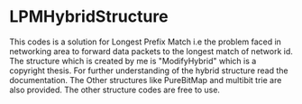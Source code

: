 # LPMHybridStructure
This codes is a solution for Longest Prefix Match i.e the problem faced in networking area to forward data packets to the longest match of network id.
The structure which is created by me is "ModifyHybrid" which is a copyright thesis.
For further understanding of the hybrid structure read the documentation.
The Other structures like PureBitMap and multibit trie are also provided.
The other structure codes are free to use. 
